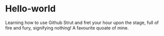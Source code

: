 # Hello-world
Learning how to use Github
Strut and fret your hour upon the stage, full of fire and fury, signifying nothing!
A favourite quoate of mine.

